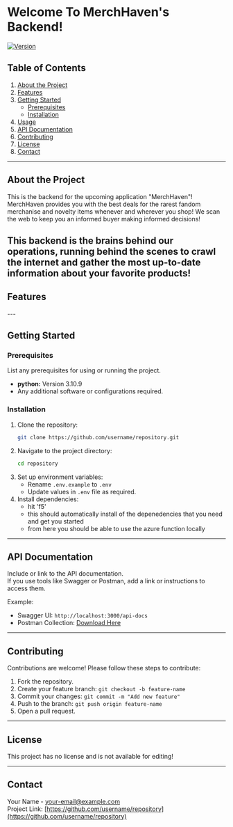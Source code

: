 # Welcome To MerchHaven's Backend!

[![Version](https://img.shields.io/badge/version-1.0.0-brightgreen.svg)](https://github.com/username/repository/releases)

## Table of Contents

1. [About the Project](#about-the-project)
2. [Features](#features)
3. [Getting Started](#getting-started)
   - [Prerequisites](#prerequisites)
   - [Installation](#installation)
4. [Usage](#usage)
5. [API Documentation](#api-documentation)
6. [Contributing](#contributing)
7. [License](#license)
8. [Contact](#contact)

---

## About the Project

This is the backend for the upcoming application "MerchHaven"! MerchHaven provides you with the best deals for the rarest fandom merchanise and novelty items whenever and wherever you shop!
We scan the web to keep you an informed buyer making informed decisions!

This backend is the brains behind our operations, running behind the scenes to crawl the internet and gather the most up-to-date information about your favorite products!
---

## Features

<TO ADD LATER>
---

## Getting Started

### Prerequisites

List any prerequisites for using or running the project.

- **python:** Version 3.10.9
- Any additional software or configurations required.

### Installation

1. Clone the repository:
   ```bash
   git clone https://github.com/username/repository.git
   ```
2. Navigate to the project directory:
   ```bash
   cd repository
   ```
3. Set up environment variables:
   - Rename `.env.example` to `.env`
   - Update values in `.env` file as required.
4. Install dependencies:
   - hit 'f5'
   - this should automatically install of the depenedencies that you need and get you started
   - from here you should be able to use the azure function locally
---
## API Documentation

Include or link to the API documentation.  
If you use tools like Swagger or Postman, add a link or instructions to access them.

Example:

- Swagger UI: `http://localhost:3000/api-docs`
- Postman Collection: [Download Here](path/to/postman/collection)

---

## Contributing

Contributions are welcome! Please follow these steps to contribute:

1. Fork the repository.
2. Create your feature branch: `git checkout -b feature-name`
3. Commit your changes: `git commit -m "Add new feature"`
4. Push to the branch: `git push origin feature-name`
5. Open a pull request.

---

## License

This project has no license and is not available for editing!

---

## Contact

Your Name - [your-email@example.com](mailto:your-email@example.com)  
Project Link: [https://github.com/username/repository](https://github.com/username/repository)
